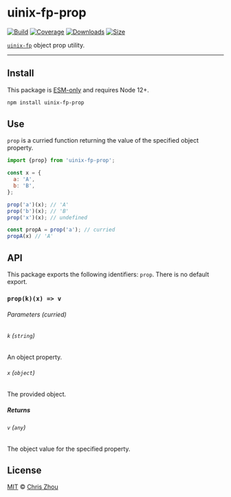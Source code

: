 # uinix-fp-prop

[![Build][build-badge]][build]
[![Coverage][coverage-badge]][coverage]
[![Downloads][downloads-badge]][downloads]
[![Size][bundle-size-badge]][bundle-size]

[`uinix-fp`][uinix-fp] object prop utility.

---

## Install

This package is [ESM-only][] and requires Node 12+.

```sh
npm install uinix-fp-prop
```

## Use

`prop` is a curried function returning the value of the specified object property.

```js
import {prop} from 'uinix-fp-prop';

const x = {
  a: 'A',
  b: 'B',
};

prop('a')(x); // 'A'
prop('b')(x); // 'B'
prop('x')(x); // undefined

const propA = prop('a'); // curried
propA(x) // 'A'
```

## API

This package exports the following identifiers: `prop`.  There is no default export.

### `prop(k)(x) => v`

###### Parameters (curried)

###### `k` (`string`)
An object property.

###### `x` (`object`)
The provided object.

##### Returns

###### `v` (`any`)
The object value for the specified property.

## License

[MIT][license] © [Chris Zhou][author]

<!-- project -->
[author]: https://github.com/chrisrzhou
[license]: https://github.com/uinix-js/uinix-fp/blob/main/license
[build]: https://github.com/uinix-js/uinix-fp/actions
[build-badge]: https://github.com/uinix-js/uinix-fp/workflows/main/badge.svg
[coverage]: https://codecov.io/github/uinix-js/uinix-fp
[coverage-badge]: https://img.shields.io/codecov/c/github/uinix-js/uinix-fp.svg
[downloads]: https://www.npmjs.com/package/uinix-fp-prop
[downloads-badge]: https://img.shields.io/npm/dm/uinix-fp-prop.svg
[bundle-size]: https://bundlephobia.com/result?p=uinix-fp-prop
[bundle-size-badge]: https://img.shields.io/bundlephobia/minzip/uinix-fp-prop.svg

<!-- defs -->
[ESM-only]: https://gist.github.com/sindresorhus/a39789f98801d908bbc7ff3ecc99d99c
[uinix-fp]: https://github.com/uinix-js/uinix-fp
